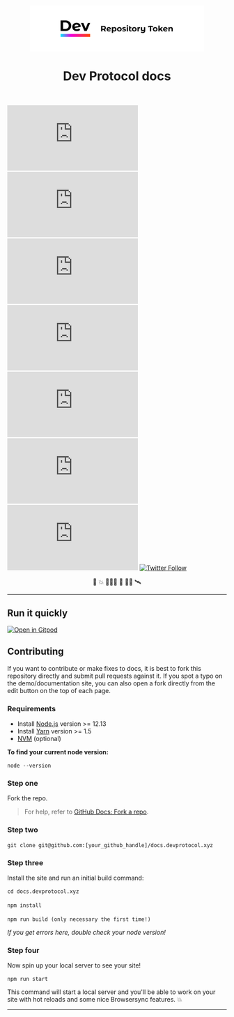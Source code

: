 <p align="center">
<img align="center" src="https://raw.githubusercontent.com/dev-protocol/protocol/main/public/asset/logo.png" width="400">
</p>

<div align="Center">
<h1> Dev Protocol docs </h1>
</div>

<br>

![Fork](https://img.shields.io/github/forks/dev-protocol/docs.devprotocol.xyz?style=social)
![Stars](https://img.shields.io/github/stars/dev-protocol/docs.devprotocol.xyz?style=social)
![Languages](https://img.shields.io/github/languages/count/dev-protocol/docs.devprotocol.xyz)
![Issues](https://img.shields.io/github/issues/dev-protocol/docs.devprotocol.xyz)
![PRs](https://img.shields.io/github/issues-pr-raw/dev-protocol/docs.devprotocol.xyz)
![contributors](https://img.shields.io/github/contributors-anon/dev-protocol/docs.devprotocol.xyz)
![size](https://img.shields.io/github/languages/code-size/dev-protocol/docs.devprotocol.xyz)
[![Twitter Follow](https://img.shields.io/twitter/follow/devprtcl?style=social)](https://twitter.com/poweredbyClubs)

<p align="center">
🙋 💥 👩🏽‍🚀 🚀 👨‍🚀 🛰️
</p>

---

## Run it quickly

[![Open in Gitpod](https://gitpod.io/button/open-in-gitpod.svg)](https://gitpod.io/#https://github.com/dev-protocol/docs.devprotocol.xyz)

## Contributing

If you want to contribute or make fixes to docs, it is best to fork this repository directly and submit pull requests against it. If you spot a typo on the demo/documentation site, you can also open a fork directly from the edit button on the top of each page.

### Requirements

- Install [Node.js](https://nodejs.org/en/download/) version >= 12.13
- Install [Yarn](https://yarnpkg.com/getting-started/install) version >= 1.5
- [NVM](https://github.com/nvm-sh/nvm) (optional)

**To find your current node version:**

```
node --version
```

### Step one

Fork the repo.

> For help, refer to [GitHub Docs: Fork a repo](https://help.github.com/en/articles/fork-a-repo).

### Step two

```
git clone git@github.com:[your_github_handle]/docs.devprotocol.xyz
```

### Step three

Install the site and run an initial build command:

```
cd docs.devprotocol.xyz

npm install

npm run build (only necessary the first time!)
```

_If you get errors here, double check your node version!_

### Step four

Now spin up your local server to see your site!

```
npm run start
```

This command will start a local server and you'll be able to work on your site with hot reloads and some nice Browsersync features. 💥

---
